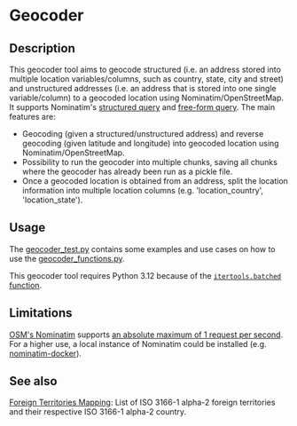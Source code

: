 # Geocoder

## Description

This geocoder tool aims to geocode structured (i.e. an address stored into multiple location variables/columns, such as country, state, city and street) and unstructured addresses (i.e. an address that is stored into one single variable/column) to a geocoded location using Nominatim/OpenStreetMap. It supports Nominatim's [structured query](https://nominatim.org/release-docs/latest/api/Search/#structured-query) and [free-form query](https://nominatim.org/release-docs/latest/api/Search/#free-form-query). The main features are:
- Geocoding (given a structured/unstructured address) and reverse geocoding (given latitude and longitude) into geocoded location using Nominatim/OpenStreetMap.
- Possibility to run the geocoder into multiple chunks, saving all chunks where the geocoder has already been run as a pickle file.
- Once a geocoded location is obtained from an address, split the location information into multiple location columns (e.g. 'location_country', 'location_state').


## Usage

The [geocoder_test.py](geocoder_test.py) contains some examples and use cases on how to use the [geocoder_functions.py](geocoder_functions.py).

This geocoder tool requires Python 3.12 because of the [`itertools.batched` function]([https://docs.python.org/3/library/itertools.html#itertools.batched).


## Limitations

[OSM's Nominatim](https://nominatim.openstreetmap.org) supports [an absolute maximum of 1 request per second](https://operations.osmfoundation.org/policies/nominatim/). For a higher use, a local instance of Nominatim could be installed (e.g. [nominatim-docker](https://github.com/mediagis/nominatim-docker)).


## See also

[Foreign Territories Mapping](https://github.com/scaleway/postal-address/blob/master/postal_address/territory.py): List of ISO 3166-1 alpha-2 foreign territories and their respective ISO 3166-1 alpha-2 country.

